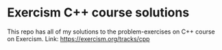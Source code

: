 # Exercism C++ course solutions

This repo has all of my solutions to the problem-exercises on C++ course on Exercism.
Link: https://exercism.org/tracks/cpp
